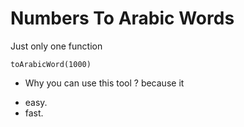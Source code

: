 # Numbers To Arabic Words

Just only one function

```
toArabicWord(1000)
```

+ Why you can use this tool ?
because it
- easy.
- fast.
